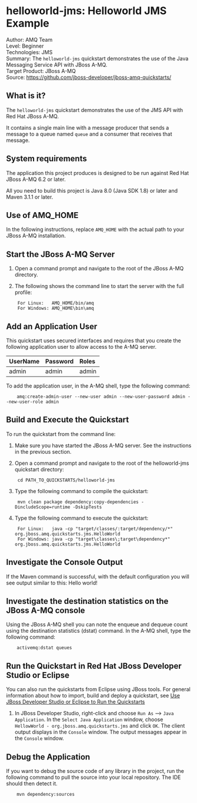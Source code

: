 helloworld-jms: Helloworld JMS Example
======================
Author: AMQ Team  
Level: Beginner  
Technologies: JMS  
Summary: The `helloworld-jms` quickstart demonstrates the use of the Java Messaging Service API with JBoss A-MQ.  
Target Product: JBoss A-MQ   
Source: <https://github.com/jboss-developer/jboss-amq-quickstarts/>  

What is it?
-----------

The `helloworld-jms` quickstart demonstrates the use of the JMS API with Red Hat JBoss A-MQ.

It contains a single main line with a message producer that sends a message to a queue named `queue` and a consumer that receives that message.

System requirements
-------------------

The application this project produces is designed to be run against Red Hat JBoss A-MQ 6.2 or later. 

All you need to build this project is Java 8.0 (Java SDK 1.8) or later and Maven 3.1.1 or later. 


Use of AMQ_HOME
---------------

In the following instructions, replace `AMQ_HOME` with the actual path to your JBoss A-MQ installation.   


Start the JBoss A-MQ Server
--------------------------

1. Open a command prompt and navigate to the root of the JBoss A-MQ directory.
2. The following shows the command line to start the server with the full profile:

        For Linux:   AMQ_HOME/bin/amq
        For Windows: AMQ_HOME\bin\amq


Add an Application User
-----------------------

This quickstart uses secured interfaces and requires that you create the following application user to allow access to the A-MQ server. 

| **UserName** | **Password** | **Roles** |
|:-----------|:-----------|:-----------|
| admin| admin | admin |

To add the application user, in the A-MQ shell, type the following command:

        amq:create-admin-user --new-user admin --new-user-password admin --new-user-role admin


Build and Execute the Quickstart
-------------------------

To run the quickstart from the command line:

1. Make sure you have started the JBoss A-MQ server. See the instructions in the previous section.

2. Open a command prompt and navigate to the root of the helloworld-jms quickstart directory:

        cd PATH_TO_QUICKSTARTS/helloworld-jms

3. Type the following command to compile the quickstart:

        mvn clean package dependency:copy-dependencies -DincludeScope=runtime -DskipTests

4. Type the following command to execute the quickstart:

        For Linux:   java -cp "target/classes/:target/dependency/*" org.jboss.amq.quickstarts.jms.HelloWorld
        For Windows: java -cp "target\classes\;target\dependency*" org.jboss.amq.quickstarts.jms.HelloWorld 

 
Investigate the Console Output
-------------------------

If the Maven command is successful, with the default configuration you will see output similar to this:
        Hello world!
        
Investigate the destination statistics on the JBoss A-MQ console
-------------------------
Using the JBoss A-MQ shell you can note the enqueue and dequeue count using the destination statistics (dstat) command. 
In the A-MQ shell, type the following command:

        activemq:dstat queues


Run the Quickstart in Red Hat JBoss Developer Studio or Eclipse
-------------------------------------
You can also run the quickstarts from Eclipse using JBoss tools. For general information about how to import, build and deploy a quickstart, see [Use JBoss Developer Studio or Eclipse to Run the Quickstarts](https://github.com/jboss-developer/jboss-developer-shared-resources/blob/master/guides/USE_JBDS.md#use-jboss-developer-studio-or-eclipse-to-run-the-quickstarts) 

1. In JBoss Developer Studio, right-click and choose `Run As` --> `Java Application`.  In the `Select Java Application` window, choose `HellowWorld - org.jboss.amq.quickstarts.jms` and click `OK`. The client output displays in the `Console` window.
The output messages appear in the `Console` window.

Debug the Application
------------------------------------

If you want to debug the source code of any library in the project, run the following command to pull the source into your local repository. The IDE should then detect it.

        mvn dependency:sources


 
